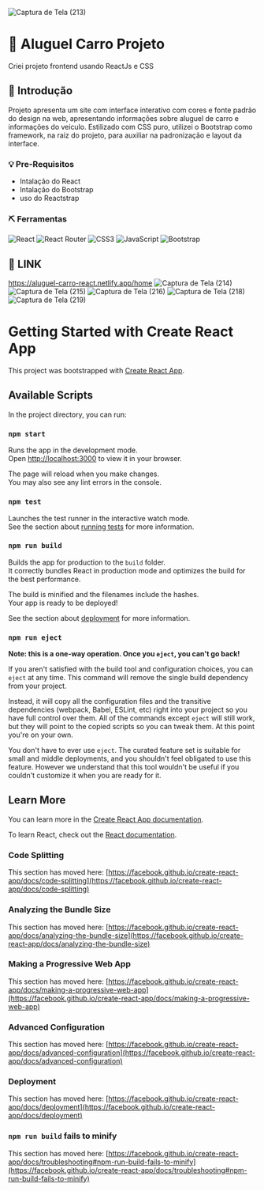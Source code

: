 ![Captura de Tela (213)](https://github.com/PauloAquarius0299/aluguel-carros-react/assets/114706743/41f871d8-c3b7-457e-9e60-2c527671c657)
# 🚗 Aluguel Carro Projeto
Criei projeto frontend usando ReactJs e CSS 
## 🚙 Introdução 
Projeto apresenta um site com interface interativo com cores e fonte padrão do design na web, apresentando informações sobre aluguel de carro e informações do veiculo. Estilizado com CSS puro, utilizei o Bootstrap como framework, na raiz do projeto, para auxiliar na padronização e layout da interface.
### 💡 Pre-Requisitos
* Intalação do React
* Intalação do Bootstrap
* uso do Reactstrap
### ⛏️ Ferramentas 
![React](https://img.shields.io/badge/react-%2320232a.svg?style=for-the-badge&logo=react&logoColor=%2361DAFB)
![React Router](https://img.shields.io/badge/React_Router-CA4245?style=for-the-badge&logo=react-router&logoColor=white)
![CSS3](https://img.shields.io/badge/css3-%231572B6.svg?style=for-the-badge&logo=css3&logoColor=white)
![JavaScript](https://img.shields.io/badge/javascript-%23323330.svg?style=for-the-badge&logo=javascript&logoColor=%23F7DF1E)
![Bootstrap](https://img.shields.io/badge/bootstrap-%238511FA.svg?style=for-the-badge&logo=bootstrap&logoColor=white)
## 🚧 LINK
https://aluguel-carro-react.netlify.app/home
![Captura de Tela (214)](https://github.com/PauloAquarius0299/aluguel-carros-react/assets/114706743/07c5ba7d-7190-4a45-871b-6003eef8fed8)
![Captura de Tela (215)](https://github.com/PauloAquarius0299/aluguel-carros-react/assets/114706743/2b1f1d0a-31af-4039-b406-19104a5411d4)
![Captura de Tela (216)](https://github.com/PauloAquarius0299/aluguel-carros-react/assets/114706743/9e275514-9a8f-4254-bafe-7c31ce5414d9)
![Captura de Tela (218)](https://github.com/PauloAquarius0299/aluguel-carros-react/assets/114706743/650fffd0-3fd3-4c92-ac87-1765da686049)
![Captura de Tela (219)](https://github.com/PauloAquarius0299/aluguel-carros-react/assets/114706743/412819de-b4f6-43aa-8f3a-66426b9b55ab)


# Getting Started with Create React App

This project was bootstrapped with [Create React App](https://github.com/facebook/create-react-app).

## Available Scripts

In the project directory, you can run:

### `npm start`

Runs the app in the development mode.\
Open [http://localhost:3000](http://localhost:3000) to view it in your browser.

The page will reload when you make changes.\
You may also see any lint errors in the console.

### `npm test`

Launches the test runner in the interactive watch mode.\
See the section about [running tests](https://facebook.github.io/create-react-app/docs/running-tests) for more information.

### `npm run build`

Builds the app for production to the `build` folder.\
It correctly bundles React in production mode and optimizes the build for the best performance.

The build is minified and the filenames include the hashes.\
Your app is ready to be deployed!

See the section about [deployment](https://facebook.github.io/create-react-app/docs/deployment) for more information.

### `npm run eject`

**Note: this is a one-way operation. Once you `eject`, you can't go back!**

If you aren't satisfied with the build tool and configuration choices, you can `eject` at any time. This command will remove the single build dependency from your project.

Instead, it will copy all the configuration files and the transitive dependencies (webpack, Babel, ESLint, etc) right into your project so you have full control over them. All of the commands except `eject` will still work, but they will point to the copied scripts so you can tweak them. At this point you're on your own.

You don't have to ever use `eject`. The curated feature set is suitable for small and middle deployments, and you shouldn't feel obligated to use this feature. However we understand that this tool wouldn't be useful if you couldn't customize it when you are ready for it.

## Learn More

You can learn more in the [Create React App documentation](https://facebook.github.io/create-react-app/docs/getting-started).

To learn React, check out the [React documentation](https://reactjs.org/).

### Code Splitting

This section has moved here: [https://facebook.github.io/create-react-app/docs/code-splitting](https://facebook.github.io/create-react-app/docs/code-splitting)

### Analyzing the Bundle Size

This section has moved here: [https://facebook.github.io/create-react-app/docs/analyzing-the-bundle-size](https://facebook.github.io/create-react-app/docs/analyzing-the-bundle-size)

### Making a Progressive Web App

This section has moved here: [https://facebook.github.io/create-react-app/docs/making-a-progressive-web-app](https://facebook.github.io/create-react-app/docs/making-a-progressive-web-app)

### Advanced Configuration

This section has moved here: [https://facebook.github.io/create-react-app/docs/advanced-configuration](https://facebook.github.io/create-react-app/docs/advanced-configuration)

### Deployment

This section has moved here: [https://facebook.github.io/create-react-app/docs/deployment](https://facebook.github.io/create-react-app/docs/deployment)

### `npm run build` fails to minify

This section has moved here: [https://facebook.github.io/create-react-app/docs/troubleshooting#npm-run-build-fails-to-minify](https://facebook.github.io/create-react-app/docs/troubleshooting#npm-run-build-fails-to-minify)
